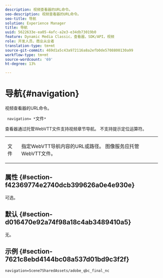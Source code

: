 ```yaml
---
description: 视频查看器的URL命令。
seo-description: 视频查看器的URL命令。
seo-title: 导航
solution: Experience Manager
title: 导航
uuid: 5622633e-ea05-4afc-a2e3-e34db73019b0
feature: Dynamic Media Classic，查看器，SDK/API，视频
role: 开发人员，商业从业者
translation-type: tm+mt
source-git-commit: 469d1a5c43a972116a8a2efb0de5708800130a99
workflow-type: tm+mt
source-wordcount: '69'
ht-degree: 13%

---
```



# 导航{#navigation}

视频查看器的URL命令。

` navigation= *`文件`*`

查看器通过托管WebVTT文件支持视频章节导航。 不支持提示定位运算符。

<table id="table_C616483932C2482CA9794DDD7313FD7C"> 
 <tbody> 
  <tr> 
   <td colname="col1"> <p> <span class="codeph"> <span class="varname"> 文件</span> </span> </p> </td> 
   <td colname="col2"> <p> 指定WebVTT导航内容的URL或路径。 图像服务应托管WebVTT文件。 </p> </td> 
  </tr> 
 </tbody> 
</table>

## 属性 {#section-f42369774e2740dcb399626a0e4e930e}

可选。

## 默认 {#section-d016470e92a74f98a18c4ab3489410a5}

无。

## 示例 {#section-7621c8ebd4144bc08a537d01bd9c3f2f}

```
navigation=Scene7SharedAssets/adobe_qbc_final_nc
```

